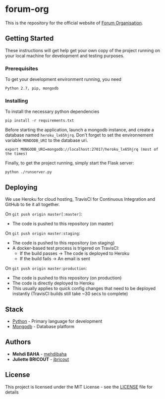 # forum-org

This is the repository for the official website of [Forum Organisation](http://www.forumorg.org).

## Getting Started

These instructions will get help get your own copy of the project running on your local machine for development and testing purposes.

### Prerequisites

To get your development environment running, you need

```
Python 2.7, pip, mongodb
```

### Installing

To install the necessary python dependencies

```
pip install -r requirements.txt
```

Before starting the application, launch a mongodb instance, and create a database named `heroku_lx65hjrq`.
Don't forget to set the environnement variable `MONDODB_URI` to the database uri.

```
export MONGODB_URI=mongodb://localhost:27017/heroku_lx65hjrq (most of the times)
```

Finally, to get the project running, simply start the Flask server:

```
python ./runserver.py
```

## Deploying
We use Heroku for cloud hosting, TravisCI for Continuous Integration and GitHub to tie it all together.

On ```git push origin master[:master]```:
	
- The code is pushed to this repository (on master)
    
On ```git push origin master:staging```:

- The code is pushed to this repository (on staging)
- A docker-based test process is trigered on TravisCI:
	- If the build passes -> The code is deployed to Heroku
	- If the build fails -> An email is sent

On ```git push origin master:production```:

- The code is pushed to this repository (on production)
- The code is directly deployed to Heroku
- This usually applies to quick config changes that need to be deployed instantly (TravisCI builds still take ~30 secs to complete)


## Stack

* [Python](https://www.python.org/) - Primary language for development
* [Mongodb](https://www.mongodb.com/) - Database platform

## Authors

* **Mehdi BAHA** - [mehdibaha](https://github.com/mehdibaha)
* **Juliette BRICOUT** - [jbricout](https://github.com/jbricout)

## License

This project is licensed under the MIT License - see the [LICENSE](LICENSE) file for details
